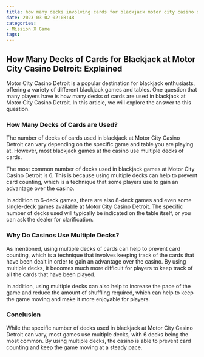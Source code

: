 ```yaml
---
title: how many decks involving cards for blackjack motor city casino detroit Dolores Del Rio
date: 2023-03-02 02:08:48
categories:
- Mission X Game
tags:
---
```

## How Many Decks of Cards for Blackjack at Motor City Casino Detroit: Explained

Motor City Casino Detroit is a popular destination for blackjack enthusiasts, offering a variety of different blackjack games and tables. One question that many players have is how many decks of cards are used in blackjack at Motor City Casino Detroit. In this article, we will explore the answer to this question.

### How Many Decks of Cards are Used?

The number of decks of cards used in blackjack at Motor City Casino Detroit can vary depending on the specific game and table you are playing at. However, most blackjack games at the casino use multiple decks of cards.

The most common number of decks used in blackjack games at Motor City Casino Detroit is 6. This is because using multiple decks can help to prevent card counting, which is a technique that some players use to gain an advantage over the casino.

In addition to 6-deck games, there are also 8-deck games and even some single-deck games available at Motor City Casino Detroit. The specific number of decks used will typically be indicated on the table itself, or you can ask the dealer for clarification.

### Why Do Casinos Use Multiple Decks?

As mentioned, using multiple decks of cards can help to prevent card counting, which is a technique that involves keeping track of the cards that have been dealt in order to gain an advantage over the casino. By using multiple decks, it becomes much more difficult for players to keep track of all the cards that have been played.

In addition, using multiple decks can also help to increase the pace of the game and reduce the amount of shuffling required, which can help to keep the game moving and make it more enjoyable for players.

### Conclusion

While the specific number of decks used in blackjack at Motor City Casino Detroit can vary, most games use multiple decks, with 6 decks being the most common. By using multiple decks, the casino is able to prevent card counting and keep the game moving at a steady pace.